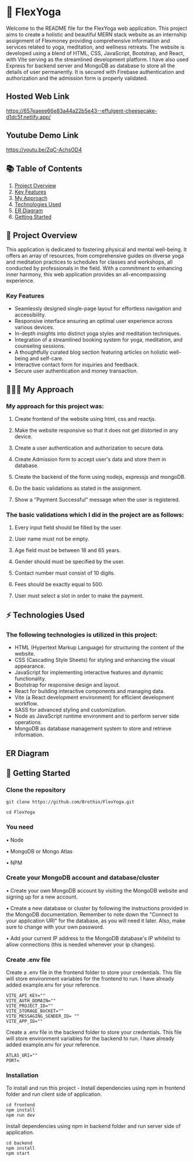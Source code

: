 # 🧘 FlexYoga
Welcome to the README file for the FlexYoga web application. This project aims to create a holistic and beautiful MERN stack website as an internship assignment of Flexmoney providing comprehensive information and services related to yoga, meditation, and wellness retreats. The website is developed using a blend of HTML, CSS, JavaScript, Bootstrap, and React, with Vite serving as the streamlined development platform. I have also used Express for backend server and MongoDB as database to store all the details of user permanently. It is secured with Firebase authentication and authorization and the admission form is properly validated.

## Hosted Web Link
https://657eaeee66e83a44a22b5e43--effulgent-cheesecake-d1dc5f.netlify.app/

## Youtube Demo Link
https://youtu.be/ZqC-AchsOD4

## 📚 Table of Contents

1. [Project Overview](#project-overview)
2. [Key Features](#key-features)
3. [My Approach](#my-approach)
4. [Technologies Used](#technologies-used)
5. [ER Diagram](#er-diagram) 
6. [Getting Started](#getting-started)

## 🌟 Project Overview

This application is dedicated to fostering physical and mental well-being. It offers an array of resources, from comprehensive guides on diverse yoga and meditation practices to schedules for classes and workshops, all conducted by professionals in the field. With a commitment to enhancing inner harmony, this web application provides an all-encompassing experience.

### Key Features

- Seamlessly designed single-page layout for effortless navigation and accessibility.
- Responsive interface ensuring an optimal user experience across various devices.
- In-depth insights into distinct yoga styles and meditation techniques.
- Integration of a streamlined booking system for yoga, meditation, and counseling sessions.
- A thoughtfully curated blog section featuring articles on holistic well-being and self-care.
- Interactive contact form for inquiries and feedback.
- Secure user authentication and money transaction.

## 👨🏻‍💻 My Approach
### My approach for this project was:

1. Create frontend of the website using html, css and reactjs.
   
2. Make the website responsive so that it does not get distorted in any device.
   
3. Create a user authentication and authorization to secure data.
   
4. Create Admission form to accept user's data and store them in database.
   
5. Create the backend of the form using nodejs, expressjs and mongoDB.
    
6. Do the basic validations as stated in the assignment.
    
7. Show a "Payment Successful" message when the user is registered.


### The basic validations which I did in the project are as follows:

1. Every input field should be filled by the user.
   
2. User name must not be empty.
   
3. Age field must be between 18 and 65 years.
   
4. Gender should must be specified by the user.
   
5. Contact number must consist of 10 digits.
    
6. Fees should be exactly equal to 500.
    
7. User must select a slot in order to make the payment.

## ⚡ Technologies Used

### The following technologies is utilized in this project:

- HTML (Hypertext Markup Language) for structuring the content of the website.
- CSS (Cascading Style Sheets) for styling and enhancing the visual appearance.
- JavaScript for implementing interactive features and dynamic functionality.
- Bootstrap for responsive design and layout.
- React for building interactive components and managing data.
- Vite (a React development environment) for efficient development workflow.
- SASS for advanced styling and customization.
- Node as JavaScript runtime environment and to perform server side operations.
- MongoDB as database management system to store and retrieve information.

## ER Diagram



## 🚀 Getting Started

### Clone the repository
```
git clone https://github.com/Brothin/FlexYoga.git
```
```
cd FlexYoga
```

### You need
• Node

• MongoDB or Mongo Atlas

• NPM

### Create your MongoDB account and database/cluster
• Create your own MongoDB account by visiting the MongoDB website and signing up for a new account.

• Create a new database or cluster by following the instructions provided in the MongoDB documentation. Remember to note down the "Connect to your application URI" for the database, as you will need it later. Also, make sure to change with your own password.

• Add your current IP address to the MongoDB database's IP whitelist to allow connections (this is needed whenever your ip changes).

### Create .env file
Create a .env file in the frontend folder to store your credentials. This file will store environment variables for the frontend to run. I have already added example.env for your reference.
```
VITE_API_KEY=""
VITE_AUTH_DOMAIN=""
VITE_PROJECT_ID=""
VITE_STORAGE_BUCKET=""
VITE_MESSAGING_SENDER_ID= ""
VITE_APP_ID=""
```
Create a .env file in the backend folder to store your credentials. This file will store environment variables for the backend to run. I have already added example.env for your reference.
```
ATLAS_URI=""
PORT=
```

### Installation
To install and run this project - 
Install dependencies using npm in frontend folder and run client side of application.
```
cd frontend
npm install
npm run dev
```
Install dependencies using npm in backend folder and run server side of application.
```
cd backend
npm install
npm start
```
